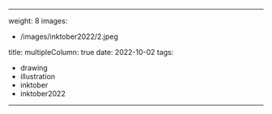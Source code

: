 
---
weight: 8
images:
- /images/inktober2022/2.jpeg

title:
multipleColumn: true
date: 2022-10-02
tags:
- drawing
- illustration
- inktober
- inktober2022
---

